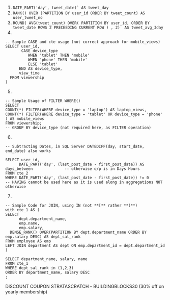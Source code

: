1. ``` DATE_PART('day', tweet_date)` AS tweet_day ```
2. ``` RANK() OVER (PARTITION BY user_id ORDER BY tweet_count) AS user_tweet_no ```
3. ``` ROUND( AVG(tweet_count) OVER( PARTITION BY user_id, ORDER BY tweet_date ROWS 2 PRECEEDING CURRENT ROW ) , 2)  AS tweet_avg_3day ```
4. 
```
-- Sample CASE and cte usage (not correct approach for mobile_views) 
SELECT user_id,
       CASE device_type 
          WHEN 'tablet' THEN 'mobile'
          WHEN 'phone' THEN 'mobile'
          ELSE 'tablet'
      END AS device_type,
      view_time
  FROM viewership
)
```
5.
```
-- Sample Usage of FILTER WHERE()
SELECT 
COUNT(*) FILTER(WHERE device_type = 'laptop') AS laptop_views,
COUNT(*) FILTER(WHERE device_type = 'tablet' OR device_type = 'phone' ) AS mobile_views    
FROM viewership;
-- GROUP BY device_type (not required here, as FILTER operation)
```

6.
```
-- Subtracting Dates, in SQL Server DATEDIFF(day, start_date, end_date) also works

SELECT user_id, 
      DATE_PART('day', (last_post_date - first_post_date)) AS days_between              -- otherwise o/p is in Days Hours
FROM cte_2
WHERE DATE_PART('day', (last_post_date - first_post_date)) != 0                           -- HAVING cannot be used here as it is used along in aggregations NOT otherwise
```
7.
```
-- Sample Code for JOIN, using IN (not **[** rather **(**) 
with cte_1 AS (
SELECT
      dept.department_name,
      emp.name,
      emp.salary,
  DENSE_RANK() OVER(PARTITION BY dept.department_name ORDER BY emp.salary DESC) AS dept_sal_rank      
FROM employee AS emp
LEFT JOIN department AS dept ON emp.department_id = dept.department_id
)

SELECT department_name, salary, name
FROM cte_1
WHERE dept_sal_rank in (1,2,3)
ORDER BY department_name, salary DESC
;

```

DISCOUNT COUPON STRATASCRATCH - BUILDINGBLOCKS30 (30% off on yearly membership)


